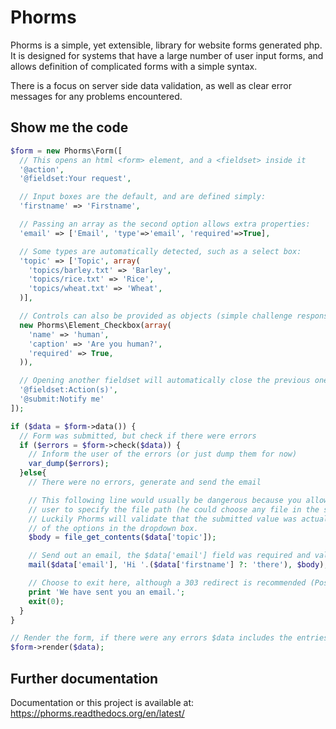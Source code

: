 Phorms
======

Phorms is a simple, yet extensible, library for website forms generated php.
It is designed for systems that have a large number of user input forms, and 
allows definition of complicated forms with a simple syntax.

There is a focus on server side data validation, as well as clear error 
messages for any problems encountered.


Show me the code
----------------

```php
$form = new Phorms\Form([
  // This opens an html <form> element, and a <fieldset> inside it
  '@action',
  '@fieldset:Your request',

  // Input boxes are the default, and are defined simply:
  'firstname' => 'Firstname',

  // Passing an array as the second option allows extra properties:
  'email' => ['Email', 'type'=>'email', 'required'=>True],

  // Some types are automatically detected, such as a select box:
  'topic' => ['Topic', array(
    'topics/barley.txt' => 'Barley',
    'topics/rice.txt' => 'Rice',
    'topics/wheat.txt' => 'Wheat',
  )],

  // Controls can also be provided as objects (simple challenge response)
  new Phorms\Element_Checkbox(array(
    'name' => 'human',
    'caption' => 'Are you human?',
    'required' => True,
  )),

  // Opening another fieldset will automatically close the previous one
  '@fieldset:Action(s)',
  '@submit:Notify me'
]);

if ($data = $form->data()) {
  // Form was submitted, but check if there were errors
  if ($errors = $form->check($data)) {
    // Inform the user of the errors (or just dump them for now)
    var_dump($errors);
  }else{
    // There were no errors, generate and send the email

    // This following line would usually be dangerous because you allow the
    // user to specify the file path (he could choose any file in the system!)
    // Luckily Phorms will validate that the submitted value was actually one 
    // of the options in the dropdown box.
    $body = file_get_contents($data['topic']);

    // Send out an email, the $data['email'] field was required and validated already
    mail($data['email'], 'Hi '.($data['firstname'] ?: 'there'), $body);

    // Choose to exit here, although a 303 redirect is recommended (Post-Redirect-Get pattern)
    print 'We have sent you an email.';
    exit(0);
  }
}

// Render the form, if there were any errors $data includes the entries
$form->render($data);
```

Further documentation
---------------------

Documentation or this project is available at: https://phorms.readthedocs.org/en/latest/
